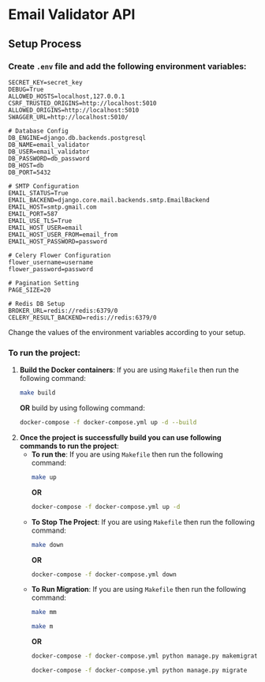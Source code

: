 # Email Validator API 

## Setup Process
### Create ```.env``` file and add the following environment variables:
```dotenv
SECRET_KEY=secret_key
DEBUG=True
ALLOWED_HOSTS=localhost,127.0.0.1
CSRF_TRUSTED_ORIGINS=http://localhost:5010
ALLOWED_ORIGINS=http://localhost:5010
SWAGGER_URL=http://localhost:5010/

# Database Config
DB_ENGINE=django.db.backends.postgresql
DB_NAME=email_validator
DB_USER=email_validator
DB_PASSWORD=db_password
DB_HOST=db
DB_PORT=5432

# SMTP Configuration
EMAIL_STATUS=True
EMAIL_BACKEND=django.core.mail.backends.smtp.EmailBackend
EMAIL_HOST=smtp.gmail.com
EMAIL_PORT=587
EMAIL_USE_TLS=True
EMAIL_HOST_USER=email
EMAIL_HOST_USER_FROM=email_from
EMAIL_HOST_PASSWORD=password

# Celery Flower Configuration
flower_username=username
flower_password=password

# Pagination Setting
PAGE_SIZE=20

# Redis DB Setup
BROKER_URL=redis://redis:6379/0
CELERY_RESULT_BACKEND=redis://redis:6379/0
```
Change the values of the environment variables according to your setup.

### To run the project:
1. **Build the Docker containers**:
    If you are using ```Makefile``` then run the following command:
    ```bash
    make build
    ```
   **OR** build by using following command:
    ```bash
    docker-compose -f docker-compose.yml up -d --build
    ```
2. **Once the project is successfully build you can use following commands to run the project**:
   - **To run the**:
     If you are using ```Makefile``` then run the following command:
     ```bash
     make up
     ```
     **OR**
     ```bash
     docker-compose -f docker-compose.yml up -d
     ```
   - **To Stop The Project**:
     If you are using ```Makefile``` then run the following command:
     ```bash
     make down
     ```
     **OR**
     ```bash
     docker-compose -f docker-compose.yml down
     ```
   - **To Run Migration**:
     If you are using ```Makefile``` then run the following command:
     ```bash
     make mm
     ```
     ```bash
     make m
     ```
     **OR**
     ```bash
     docker-compose -f docker-compose.yml python manage.py makemigrations
     ```
     ```bash
     docker-compose -f docker-compose.yml python manage.py migrate
     ```
